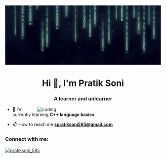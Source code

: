 ![logo](https://github.com/pratik-2005/pratik-2005.github/blob/main/aa.png)
<h1 align="center">Hi 👋, I'm Pratik Soni</h1>
<h3 align="center">A learner and unlearner</h3>
<img align = "right" alt = "coding" width = "400" src ="[https://www.google.com/search?sca_esv=b04091875e1d0e02&q=coding+background+image&udm=2&fbs=AEQNm0Aa4sjWe7Rqy32pFwRj0UkWd8nbOJfsBGGB5IQQO6L3J603JUkR9Y5suk8yuy50qOa0K08TrPholP8ECM8ELoq5GeRrUvU44UjKtPgUX-2DV1UQVKIioKq9YP8hjr2s4XGUs7BYUWgrA1zGzjnSuLz0Rv9SOxJBYa2HuYoyuz0gUJ8I_0DE-GtDv_SDOIZzgEUF8lIMmGKJCeFzaPcqEnsoKlWNMQ&sa=X&ved=2ahUKEwj3mfS4rumKAxW4dvUHHW_MCmkQtKgLegQIGBAB&biw=1536&bih=695&dpr=1.25#vhid=4_mtAE5_mhubnM&vssid=mosaic](https://www.youtube.com/redirect?event=video_description&redir_token=QUFFLUhqblptdjJUM2dlQUgtUG5xckNYS1JwWFJiX2gtZ3xBQ3Jtc0ttSmk0R21RWkFRdi0zVXFfTGJwd0F3OF9kNnRUUWlMUXlxZktmaGJGa21fak5Zc2IwOUtlZDREMXcyaEJadm5hUW8wWWUzRk9wZDJMbTh2dkFxdzNrLTFwTmx5Z0pnM3loWVlPTVFoajd3d1hlbTdVYw&q=https%3A%2F%2Fuser-images.githubusercontent.com%2F55389276%2F140866485-8fb1c876-9a8f-4d6a-98dc-08c4981eaf70.gif&v=HD4cnRuSGN0)">

- 🌱 I’m currently learning **C++ language basics**

- 📫 How to reach me **spratiksoni595@gmail.com**

<h3 align="left">Connect with me:</h3>
<p align="left">
<a href="https://instagram.com/pratiksoni_595" target="blank"><img align="center" src="https://raw.githubusercontent.com/rahuldkjain/github-profile-readme-generator/master/src/images/icons/Social/instagram.svg" alt="pratiksoni_595" height="30" width="40" /></a>
</p>
